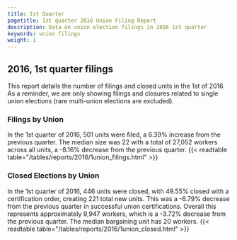 ```yaml
---
title: 1st Quarter 
pagetitle: 1st quarter 2016 Union Filing Report
description: Data on union election filings in 2016 1st quarter 
keywords: union filings
weight: 1
---
```


## 2016, 1st quarter filings

This report details the number of filings and closed units in the 1st of 2016. As a reminder, we are only showing filings and closures related to single union elections (rare multi-union elections are excluded).

### Filings by Union
In the 1st quarter of 2016, 501 units were filed, a 6.39% increase from the previous quarter. The median size was 22 with a total of 27,052 workers across all units, a -8.16% decrease from the previous quarter.
{{< readtable table="/tables/reports/2016/1union_filings.html" >}}

### Closed Elections by Union
In the 1st quarter of 2016, 446 units were closed, with 49.55% closed with a certification order, creating 221 total new units. This was a -6.79% decrease from the previous quarter in successful union certifications. Overall this represents approximately 9,947 workers, which is a -3.72% decrease from the previous quarter. The median bargaining unit has 20 workers.
{{< readtable table="/tables/reports/2016/1union_closed.html" >}}

